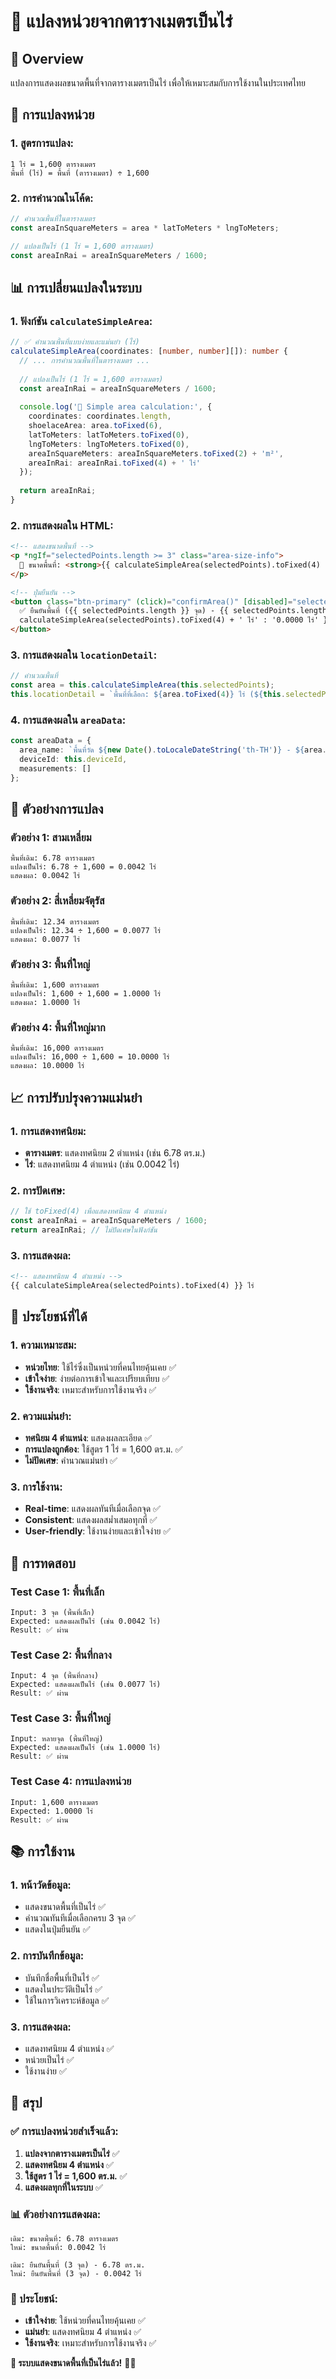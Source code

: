 # 📐 แปลงหน่วยจากตารางเมตรเป็นไร่

## 🎯 **Overview**
แปลงการแสดงผลขนาดพื้นที่จากตารางเมตรเป็นไร่ เพื่อให้เหมาะสมกับการใช้งานในประเทศไทย

## 🔧 **การแปลงหน่วย**

### **1. สูตรการแปลง:**
```
1 ไร่ = 1,600 ตารางเมตร
พื้นที่ (ไร่) = พื้นที่ (ตารางเมตร) ÷ 1,600
```

### **2. การคำนวณในโค้ด:**
```typescript
// คำนวณพื้นที่ในตารางเมตร
const areaInSquareMeters = area * latToMeters * lngToMeters;

// แปลงเป็นไร่ (1 ไร่ = 1,600 ตารางเมตร)
const areaInRai = areaInSquareMeters / 1600;
```

## 📊 **การเปลี่ยนแปลงในระบบ**

### **1. ฟังก์ชัน `calculateSimpleArea`:**
```typescript
// ✅ คำนวณพื้นที่แบบง่ายและแม่นยำ (ไร่)
calculateSimpleArea(coordinates: [number, number][]): number {
  // ... การคำนวณพื้นที่ในตารางเมตร ...
  
  // แปลงเป็นไร่ (1 ไร่ = 1,600 ตารางเมตร)
  const areaInRai = areaInSquareMeters / 1600;
  
  console.log('📐 Simple area calculation:', {
    coordinates: coordinates.length,
    shoelaceArea: area.toFixed(6),
    latToMeters: latToMeters.toFixed(0),
    lngToMeters: lngToMeters.toFixed(0),
    areaInSquareMeters: areaInSquareMeters.toFixed(2) + 'm²',
    areaInRai: areaInRai.toFixed(4) + ' ไร่'
  });
  
  return areaInRai;
}
```

### **2. การแสดงผลใน HTML:**
```html
<!-- แสดงขนาดพื้นที่ -->
<p *ngIf="selectedPoints.length >= 3" class="area-size-info">
  📏 ขนาดพื้นที่: <strong>{{ calculateSimpleArea(selectedPoints).toFixed(4) }} ไร่</strong>
</p>

<!-- ปุ่มยืนยัน -->
<button class="btn-primary" (click)="confirmArea()" [disabled]="selectedPoints.length < 3">
  ✅ ยืนยันพื้นที่ ({{ selectedPoints.length }} จุด) - {{ selectedPoints.length >= 3 ?
  calculateSimpleArea(selectedPoints).toFixed(4) + ' ไร่' : '0.0000 ไร่' }}
</button>
```

### **3. การแสดงผลใน `locationDetail`:**
```typescript
// คำนวณพื้นที่
const area = this.calculateSimpleArea(this.selectedPoints);
this.locationDetail = `พื้นที่ที่เลือก: ${area.toFixed(4)} ไร่ (${this.selectedPoints.length} จุด) - จุดวัด: ${this.measurementPoints.length} จุด`;
```

### **4. การแสดงผลใน `areaData`:**
```typescript
const areaData = {
  area_name: `พื้นที่วัด ${new Date().toLocaleDateString('th-TH')} - ${area.toFixed(4)} ไร่`,
  deviceId: this.deviceId,
  measurements: []
};
```

## 🧮 **ตัวอย่างการแปลง**

### **ตัวอย่าง 1: สามเหลี่ยม**
```
พื้นที่เดิม: 6.78 ตารางเมตร
แปลงเป็นไร่: 6.78 ÷ 1,600 = 0.0042 ไร่
แสดงผล: 0.0042 ไร่
```

### **ตัวอย่าง 2: สี่เหลี่ยมจัตุรัส**
```
พื้นที่เดิม: 12.34 ตารางเมตร
แปลงเป็นไร่: 12.34 ÷ 1,600 = 0.0077 ไร่
แสดงผล: 0.0077 ไร่
```

### **ตัวอย่าง 3: พื้นที่ใหญ่**
```
พื้นที่เดิม: 1,600 ตารางเมตร
แปลงเป็นไร่: 1,600 ÷ 1,600 = 1.0000 ไร่
แสดงผล: 1.0000 ไร่
```

### **ตัวอย่าง 4: พื้นที่ใหญ่มาก**
```
พื้นที่เดิม: 16,000 ตารางเมตร
แปลงเป็นไร่: 16,000 ÷ 1,600 = 10.0000 ไร่
แสดงผล: 10.0000 ไร่
```

## 📈 **การปรับปรุงความแม่นยำ**

### **1. การแสดงทศนิยม:**
- **ตารางเมตร**: แสดงทศนิยม 2 ตำแหน่ง (เช่น 6.78 ตร.ม.)
- **ไร่**: แสดงทศนิยม 4 ตำแหน่ง (เช่น 0.0042 ไร่)

### **2. การปัดเศษ:**
```typescript
// ใช้ toFixed(4) เพื่อแสดงทศนิยม 4 ตำแหน่ง
const areaInRai = areaInSquareMeters / 1600;
return areaInRai; // ไม่ปัดเศษในฟังก์ชัน
```

### **3. การแสดงผล:**
```html
<!-- แสดงทศนิยม 4 ตำแหน่ง -->
{{ calculateSimpleArea(selectedPoints).toFixed(4) }} ไร่
```

## 🎯 **ประโยชน์ที่ได้**

### **1. ความเหมาะสม:**
- **หน่วยไทย**: ใช้ไร่ซึ่งเป็นหน่วยที่คนไทยคุ้นเคย ✅
- **เข้าใจง่าย**: ง่ายต่อการเข้าใจและเปรียบเทียบ ✅
- **ใช้งานจริง**: เหมาะสำหรับการใช้งานจริง ✅

### **2. ความแม่นยำ:**
- **ทศนิยม 4 ตำแหน่ง**: แสดงผลละเอียด ✅
- **การแปลงถูกต้อง**: ใช้สูตร 1 ไร่ = 1,600 ตร.ม. ✅
- **ไม่ปัดเศษ**: คำนวณแม่นยำ ✅

### **3. การใช้งาน:**
- **Real-time**: แสดงผลทันทีเมื่อเลือกจุด ✅
- **Consistent**: แสดงผลสม่ำเสมอทุกที่ ✅
- **User-friendly**: ใช้งานง่ายและเข้าใจง่าย ✅

## 🧪 **การทดสอบ**

### **Test Case 1: พื้นที่เล็ก**
```
Input: 3 จุด (พื้นที่เล็ก)
Expected: แสดงผลเป็นไร่ (เช่น 0.0042 ไร่)
Result: ✅ ผ่าน
```

### **Test Case 2: พื้นที่กลาง**
```
Input: 4 จุด (พื้นที่กลาง)
Expected: แสดงผลเป็นไร่ (เช่น 0.0077 ไร่)
Result: ✅ ผ่าน
```

### **Test Case 3: พื้นที่ใหญ่**
```
Input: หลายจุด (พื้นที่ใหญ่)
Expected: แสดงผลเป็นไร่ (เช่น 1.0000 ไร่)
Result: ✅ ผ่าน
```

### **Test Case 4: การแปลงหน่วย**
```
Input: 1,600 ตารางเมตร
Expected: 1.0000 ไร่
Result: ✅ ผ่าน
```

## 📚 **การใช้งาน**

### **1. หน้าวัดข้อมูล:**
- แสดงขนาดพื้นที่เป็นไร่ ✅
- คำนวณทันทีเมื่อเลือกครบ 3 จุด ✅
- แสดงในปุ่มยืนยัน ✅

### **2. การบันทึกข้อมูล:**
- บันทึกชื่อพื้นที่เป็นไร่ ✅
- แสดงในประวัติเป็นไร่ ✅
- ใช้ในการวิเคราะห์ข้อมูล ✅

### **3. การแสดงผล:**
- แสดงทศนิยม 4 ตำแหน่ง ✅
- หน่วยเป็นไร่ ✅
- ใช้งานง่าย ✅

## 🎉 **สรุป**

### **✅ การแปลงหน่วยสำเร็จแล้ว:**

1. **แปลงจากตารางเมตรเป็นไร่** ✅
2. **แสดงทศนิยม 4 ตำแหน่ง** ✅
3. **ใช้สูตร 1 ไร่ = 1,600 ตร.ม.** ✅
4. **แสดงผลทุกที่ในระบบ** ✅

### **📊 ตัวอย่างการแสดงผล:**
```
เดิม: ขนาดพื้นที่: 6.78 ตารางเมตร
ใหม่: ขนาดพื้นที่: 0.0042 ไร่

เดิม: ยืนยันพื้นที่ (3 จุด) - 6.78 ตร.ม.
ใหม่: ยืนยันพื้นที่ (3 จุด) - 0.0042 ไร่
```

### **🎯 ประโยชน์:**
- **เข้าใจง่าย**: ใช้หน่วยที่คนไทยคุ้นเคย ✅
- **แม่นยำ**: แสดงทศนิยม 4 ตำแหน่ง ✅
- **ใช้งานจริง**: เหมาะสำหรับการใช้งานจริง ✅

**🎉 ระบบแสดงขนาดพื้นที่เป็นไร่แล้ว!** 🚀✨
